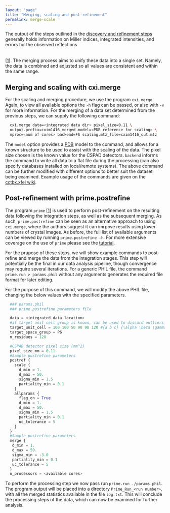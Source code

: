 ```yaml
---
layout: "page"
title: "Merging, scaling and post-refinement"
permalink: merge-scale
---
```


The output of the steps outlined in the [discovery and refinement steps](disc-refine.html) generally holds information on Miller indices, integrated intensities, and errors for the observed reflections$$~$$[[1](http://viper.lbl.gov/cctbx.xfel/index.php/Merging)]. The merging process aims to unify these data into a single set. Namely, the data is combined and adjusted so all values are consistent and within the same range.

## Merging and scaling with **cxi.merge**

For the scaling and merging procedure, we use the program `cxi.merge`. Again, to view all available options the `-h` flag can be passed, or also with `-v` for more information. For the merging of a data set determined from the previous steps, we can supply the following command:

  ```Bash
    cxi.merge data=<integrated data dir> pixel_size=0.11 \
    output.prefix=cxim1416_merged model=<PDB reference for scaling> \
    nproc=<num of cores> backend=FS scaling.mtz_file=cxim1416_out.mtz
  ```
The `model` option provides a [PDB](http://www.rcsb.org/pdb/home/home.do) model to the command, and allows for a known structure to be used to assist with the scaling of the data. The pixel size chosen is the known value for the CSPAD detectors. `backend` informs the command to write all data to a flat file during the processing (can also specify databases installed on local/remote systems). The above command can be further modified with different options to better suit the dataset being examined. Example usage of the commands are given on the [cctbx.xfel wiki](http://viper.lbl.gov/cctbx.xfel/index.php/2017_cxi_merge_tutorial).

## Post-refinement with **prime.postrefine**

The program `prime` [[1](http://dx.doi.org/10.7554/eLife.05421)] is used to perform post-refinement on the resulting data following the integration steps, as well as the subsequent merging. As such, `prime.postrefine` can be seen as an alternative approach to using `cxi.merge`, where the authors suggest it can imrpove results using lower numbers of crystal images. As before, the full list of available arguments can be viewed by running `prime.postrefine -h`. For more extensive coverage on the use of `prime` please see the [tutorial](http://viper.lbl.gov/cctbx.xfel/index.php/2017_prime_tutorial).

For the prupose of these steps, we will show example commands to post-refine and merge the data from the integration stages. This step will potentially be the final in our data analysis pipeline, though convergence may require several iterations. For a generic PHIL file, the command `prime.run > params.phil` without any arguments generates the required file format for later editing.

For the purpose of this command, we will modify the above PHIL file, changing the below values with the specified parameters.

  ```python
    ### params.phil
    ### prime.postrefine parameters file

    data = <integrated data location>
    #if target unit cell group is known, can be used to discard outliers
    target_unit_cell = 100 100 50 90 90 120 #{a b c} {\alpha \beta \gamma}
    target_space_group = P6
    n_residues = 128

    #CSPAD detector pixel size (mm^2)
    pixel_size_mm = 0.11
    #Sample postrefine parameters
    postref {
      scale {
        d_min = 1.
        d_max = 50.
        sigma_min = 1.5
        partiality_min = 0.1
      }
      allparams {
        flag_on = True
        d_min = 1.
        d_max = 50.
        sigma_min = 1.5
        partiality_min = 0.1
        uc_tolerance = 5
      }
    }
    #Sample postrefine parameters
    merge {
     d_min = 1.
     d_max = 50.
     sigma_min = -3.0
     partiality_min = 0.1
     uc_tolerance = 5
    }
    n_processors = <available cores>
  ```

To perform the processing step we now pass run `prime.run ./params.phil`. The program output will be placed into a directory `Prime_Run_<run number>`, with all the merged statistics available in the file `log.txt`. This will conclude the processing steps of the data, which can now be examined for further analysis.
